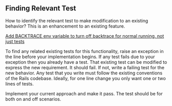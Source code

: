 ## Finding Relevant Test

How to identify the relevant test to make modification to an existing behavior? This is an enhancement to an existing feature.

[Add BACKTRACE env variable to turn off backtrace for normal running, not just tests](https://github.com/rails/rails/issues/50440)

To find any related existing tests for this functionality, raise an exception in the line before your implementation begins. If any test fails due to your exception then you already have a test. That existing test can be modified to express the new requirement. It should fail. If not, write a failing test for the new behavior. Any test that you write must follow the existing conventions of the Rails codebase. Ideally, for one line change you only want one or two lines of tests.

Implement your current approach and make it pass. The test should be for both on and off scenarios.


